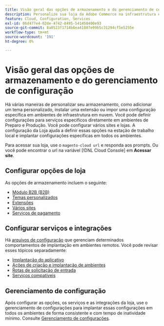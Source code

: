 ```yaml
---
title: Visão geral das opções de armazenamento e do gerenciamento de configuração
description: Personalize sua loja da Adobe Commerce na infraestrutura em nuvem.
feature: Cloud, Configuration, Services
exl-id: 06d477e4-02de-4742-8495-541458400e93
source-git-commit: 8a0523f1714b6ea41887e99b5c31294cf5e5255e
workflow-type: tm+mt
source-wordcount: '191'
ht-degree: 0%

---
```


# Visão geral das opções de armazenamento e do gerenciamento de configuração

Há várias maneiras de personalizar seu armazenamento, como adicionar um tema personalizado, instalar uma extensão ou impor uma configuração específica em ambientes de infraestrutura em nuvem. Você pode definir configurações para serviços específicos diretamente em ambientes de Preparo e Produção. Você pode configurar vários sites e lojas. A configuração da Loja ajuda a definir essas opções na estação de trabalho local e implantar configurações específicas em todos os ambientes.

Para acessar sua loja, use o `magento-cloud url` e responda aos prompts. Ou você pode encontrar o url na variável [!DNL Cloud Console] em **Acessar site**.

## Configurar opções de loja

As opções de armazenamento incluem o seguinte:

* [Módulo B2B (B2B)](b2b-module.md)
* [Temas personalizados](custom-theme.md)
* [Extensões](extensions.md)
* [Vários sites](multiple-sites.md)
* [Serviços de pagamento](paypal.md)

## Configurar serviços e integrações

Há [arquivos de configuração](../environment/overview.md) que gerenciam determinados comportamentos de implantação em ambientes remotos. Você pode revisar esses tópicos separadamente:

* [Implantação do aplicativo](../application/configure-app-yaml.md)
* [Ações de criação e implantação de ambientes](../environment/configure-env-yaml.md)
* [Rotas de solicitação de entrada](../routes/routes-yaml.md)
* [Serviços compatíveis](../services/services-yaml.md)

## Gerenciamento de configuração

Após configurar as opções, os serviços e as integrações da loja, use o gerenciamento de configurações para implantar essas configurações em todos os ambientes de forma consistente e com tempo de inatividade mínimo. Consulte [Gerenciamento de configurações](store-settings.md).
